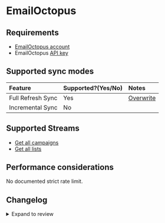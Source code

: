 # EmailOctopus

## Requirements

- [EmailOctopus account](https://help.emailoctopus.com)
- EmailOctopus [API key](https://help.emailoctopus.com/article/165-how-to-create-and-delete-api-keys)

## Supported sync modes

| Feature           | Supported?\(Yes/No\) | Notes                                                                                          |
| :---------------- | :------------------- | :--------------------------------------------------------------------------------------------- |
| Full Refresh Sync | Yes                  | [Overwrite](https://docs.airbyte.com/understanding-airbyte/connections/full-refresh-overwrite) |
| Incremental Sync  | No                   |                                                                                                |

## Supported Streams

- [Get all campaigns](https://emailoctopus.com/api-documentation/campaigns/get-all)
- [Get all lists](https://emailoctopus.com/api-documentation/lists/get-all)

## Performance considerations

No documented strict rate limit.

## Changelog

<details>
  <summary>Expand to review</summary>

| Version | Date       | Pull Request                                             | Subject                                                                         |
| :------ | :--------- | :------------------------------------------------------- | :------------------------------------------------------------------------------ |
| 0.2.11 | 2025-02-01 | [52872](https://github.com/airbytehq/airbyte/pull/52872) | Update dependencies |
| 0.2.10 | 2025-01-25 | [52376](https://github.com/airbytehq/airbyte/pull/52376) | Update dependencies |
| 0.2.9 | 2025-01-18 | [51694](https://github.com/airbytehq/airbyte/pull/51694) | Update dependencies |
| 0.2.8 | 2025-01-11 | [51104](https://github.com/airbytehq/airbyte/pull/51104) | Update dependencies |
| 0.2.7 | 2024-12-28 | [50581](https://github.com/airbytehq/airbyte/pull/50581) | Update dependencies |
| 0.2.6 | 2024-12-21 | [50062](https://github.com/airbytehq/airbyte/pull/50062) | Update dependencies |
| 0.2.5 | 2024-12-14 | [49479](https://github.com/airbytehq/airbyte/pull/49479) | Update dependencies |
| 0.2.4 | 2024-12-12 | [48165](https://github.com/airbytehq/airbyte/pull/48165) | Update dependencies |
| 0.2.3 | 2024-10-29 | [47896](https://github.com/airbytehq/airbyte/pull/47896) | Update dependencies |
| 0.2.2 | 2024-10-28 | [47450](https://github.com/airbytehq/airbyte/pull/47450) | Update dependencies |
| 0.2.1 | 2024-08-16 | [44196](https://github.com/airbytehq/airbyte/pull/44196) | Bump source-declarative-manifest version |
| 0.2.0 | 2024-08-15 | [44152](https://github.com/airbytehq/airbyte/pull/44152) | Refactor connector to manifest-only format |
| 0.1.15 | 2024-08-10 | [43580](https://github.com/airbytehq/airbyte/pull/43580) | Update dependencies |
| 0.1.14 | 2024-08-03 | [43069](https://github.com/airbytehq/airbyte/pull/43069) | Update dependencies |
| 0.1.13 | 2024-07-27 | [42799](https://github.com/airbytehq/airbyte/pull/42799) | Update dependencies |
| 0.1.12 | 2024-07-20 | [42167](https://github.com/airbytehq/airbyte/pull/42167) | Update dependencies |
| 0.1.11 | 2024-07-13 | [41797](https://github.com/airbytehq/airbyte/pull/41797) | Update dependencies |
| 0.1.10 | 2024-07-10 | [41447](https://github.com/airbytehq/airbyte/pull/41447) | Update dependencies |
| 0.1.9 | 2024-07-09 | [41283](https://github.com/airbytehq/airbyte/pull/41283) | Update dependencies |
| 0.1.8 | 2024-07-06 | [40920](https://github.com/airbytehq/airbyte/pull/40920) | Update dependencies |
| 0.1.7 | 2024-06-25 | [40307](https://github.com/airbytehq/airbyte/pull/40307) | Update dependencies |
| 0.1.6 | 2024-06-22 | [40100](https://github.com/airbytehq/airbyte/pull/40100) | Update dependencies |
| 0.1.5 | 2024-06-04 | [38945](https://github.com/airbytehq/airbyte/pull/38945) | [autopull] Upgrade base image to v1.2.1 |
| 0.1.4 | 2024-05-28 | [38718](https://github.com/airbytehq/airbyte/pull/38718) | Upgrade to CDK 0.80.0 and manage dependencies with Poetry. |
| 0.1.3 | 2024-04-19 | [37154](https://github.com/airbytehq/airbyte/pull/37154) | Upgrade to CDK 0.80.0 and manage dependencies with Poetry. |
| 0.1.2 | 2024-04-15 | [37154](https://github.com/airbytehq/airbyte/pull/37154) | Base image migration: remove Dockerfile and use the python-connector-base image |
| 0.1.1 | 2024-04-12 | [37154](https://github.com/airbytehq/airbyte/pull/37154) | schema descriptions |
| 0.1.0 | 2022-10-29 | [18647](https://github.com/airbytehq/airbyte/pull/18647) | Initial commit |

</details>
